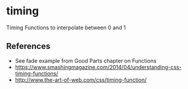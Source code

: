 # timing
Timing Functions to interpolate between 0 and 1

## References

- See fade example from Good Parts chapter on Functions
- https://www.smashingmagazine.com/2014/04/understanding-css-timing-functions/
- http://www.the-art-of-web.com/css/timing-function/
